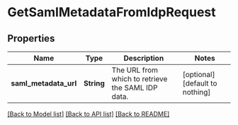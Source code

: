 # GetSamlMetadataFromIdpRequest


## Properties
Name | Type | Description | Notes
------------ | ------------- | ------------- | -------------
**saml_metadata_url** | **String** | The URL from which to retrieve the SAML IDP data. | [optional] [default to nothing]


[[Back to Model list]](../README.md#models) [[Back to API list]](../README.md#api-endpoints) [[Back to README]](../README.md)


